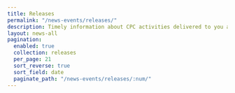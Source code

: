 ```yaml
---
title: Releases
permalink: "/news-events/releases/"
description: Timely information about CPC activities delivered to you as happens
layout: news-all
pagination:
  enabled: true
  collection: releases
  per_page: 21
  sort_reverse: true
  sort_field: date
  paginate_path: "/news-events/releases/:num/"
---
```


